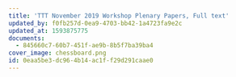 ```yaml
---
title: 'TTT November 2019 Workshop Plenary Papers, Full text'
updated_by: f0fb257d-0ea9-4703-bb42-1a4723fa9e2c
updated_at: 1593875775
documents:
  - 845660c7-60b7-451f-ae9b-8b5f7ba39ba4
cover_image: chessboard.png
id: 0eaa5be3-dc96-4b14-ac1f-f29d291caae0
---
```

